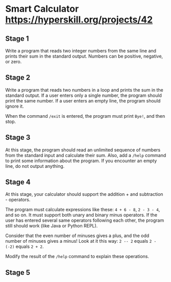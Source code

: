 # Smart Calculator https://hyperskill.org/projects/42

## Stage 1
Write a program that reads two integer numbers from the same line and prints their sum in the standard output. Numbers can be positive, negative, or zero.

## Stage 2
Write a program that reads two numbers in a loop and prints the sum in the standard output. If a user enters only a single number, the program should print the same number. If a user enters an empty line, the program should ignore it.

When the command `/exit` is entered, the program must print `Bye!`, and then stop.

## Stage 3
At this stage, the program should read an unlimited sequence of numbers from the standard input and calculate their sum. Also, add a `/help` command to print some information about the program. If you encounter an empty line, do not output anything.

## Stage 4
At this stage, your calculator should support the addition + and subtraction - operators.

The program must calculate expressions like these: `4 + 6 - 8`, `2 - 3 - 4`, and so on. It must support both unary and binary minus operators. If the user has entered several same operators following each other, the program still should work (like Java or Python REPL).

Consider that the even number of minuses gives a plus, and the odd number of minuses gives a minus! Look at it this way: `2 -- 2` equals `2 - (-2)` equals `2 + 2`.

Modify the result of the `/help` command to explain these operations.

## Stage 5
